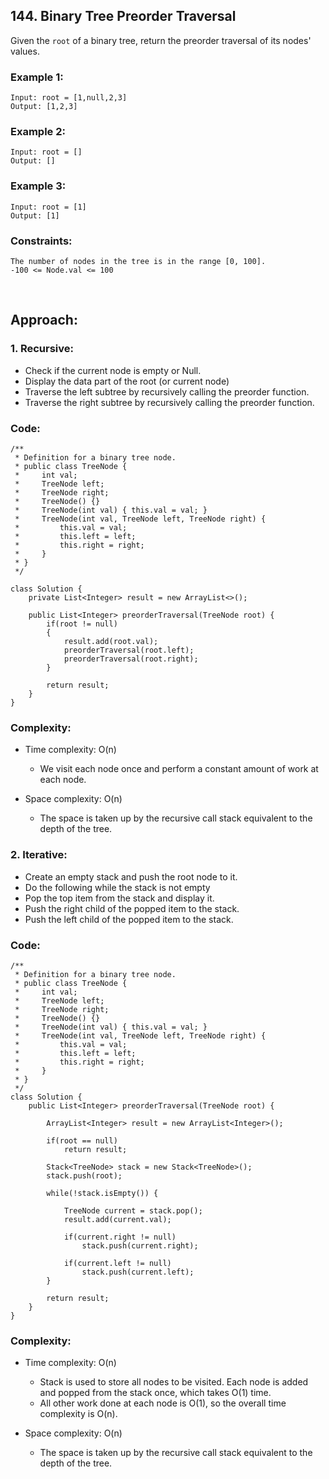 ## 144. Binary Tree Preorder Traversal   

Given the ```root``` of a binary tree, return the preorder traversal of its nodes' values.  

### Example 1:  
```
Input: root = [1,null,2,3]
Output: [1,2,3]
```  

### Example 2:  
```
Input: root = []
Output: []
```  

### Example 3:  
```
Input: root = [1]
Output: [1]
```  

### Constraints:  
```
The number of nodes in the tree is in the range [0, 100].
-100 <= Node.val <= 100
```  

<br>  

## Approach:  

### 1. Recursive: 

* Check if the current node is empty or Null.
* Display the data part of the root (or current node)
* Traverse the left subtree by recursively calling the preorder function.
* Traverse the right subtree by recursively calling the preorder function.  

### Code:  
```
/**
 * Definition for a binary tree node.
 * public class TreeNode {
 *     int val;
 *     TreeNode left;
 *     TreeNode right;
 *     TreeNode() {}
 *     TreeNode(int val) { this.val = val; }
 *     TreeNode(int val, TreeNode left, TreeNode right) {
 *         this.val = val;
 *         this.left = left;
 *         this.right = right;
 *     }
 * }
 */
 
class Solution {
    private List<Integer> result = new ArrayList<>();
    
    public List<Integer> preorderTraversal(TreeNode root) {
        if(root != null) 
        {
            result.add(root.val);
            preorderTraversal(root.left);
            preorderTraversal(root.right);       
        }

        return result;
    }
}
```  

### Complexity: 
* Time complexity: O(n)  
   * We visit each node once and perform a constant amount of work at each node.  

* Space complexity: O(n)  
   * The space is taken up by the recursive call stack equivalent to the depth of the tree.  


### 2. Iterative:  

* Create an empty stack and push the root node to it.
* Do the following while the stack is not empty
* Pop the top item from the stack and display it.
* Push the right child of the popped item to the stack.
* Push the left child of the popped item to the stack.  

### Code:  
```
/**
 * Definition for a binary tree node.
 * public class TreeNode {
 *     int val;
 *     TreeNode left;
 *     TreeNode right;
 *     TreeNode() {}
 *     TreeNode(int val) { this.val = val; }
 *     TreeNode(int val, TreeNode left, TreeNode right) {
 *         this.val = val;
 *         this.left = left;
 *         this.right = right;
 *     }
 * }
 */
class Solution {    
    public List<Integer> preorderTraversal(TreeNode root) {

        ArrayList<Integer> result = new ArrayList<Integer>();
        
        if(root == null) 
            return result;
      
        Stack<TreeNode> stack = new Stack<TreeNode>();
        stack.push(root);
        
        while(!stack.isEmpty()) {
            
            TreeNode current = stack.pop(); 
            result.add(current.val);
            
            if(current.right != null) 
                stack.push(current.right);

            if(current.left != null)
                stack.push(current.left);
        }

        return result;
    }
}
```   

### Complexity: 
* Time complexity: O(n)  
   * Stack is used to store all nodes to be visited. Each node is added and popped from the stack once, which takes O(1) time.
   * All other work done at each node is O(1), so the overall time complexity is O(n).

* Space complexity: O(n)  
   * The space is taken up by the recursive call stack equivalent to the depth of the tree.  



